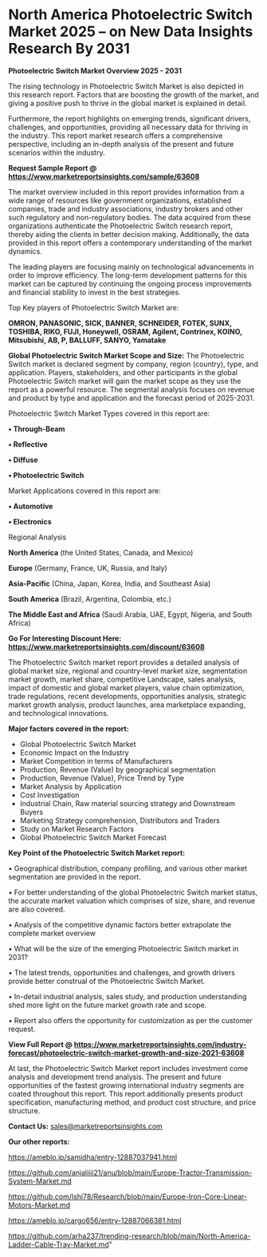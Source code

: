 # North America Photoelectric Switch Market 2025 – on New Data Insights Research By 2031

<Strong> Photoelectric Switch Market Overview 2025 - 2031</strong>

The rising technology in Photoelectric Switch Market is also depicted in this research report. Factors that are boosting the growth of the market, and giving a positive push to thrive in the global market is explained in detail.

Furthermore, the report highlights on emerging trends, significant drivers, challenges, and opportunities, providing all necessary data for thriving in the industry. This report market research offers a comprehensive perspective, including an in-depth analysis of the present and future scenarios within the industry.

<strong>Request Sample Report @ <a href=https://www.marketreportsinsights.com/sample/63608>https://www.marketreportsinsights.com/sample/63608</a></strong>

The market overview included in this report provides information from a wide range of resources like government organizations, established companies, trade and industry associations, industry brokers and other such regulatory and non-regulatory bodies. The data acquired from these organizations authenticate the Photoelectric Switch research report, thereby aiding the clients in better decision making. Additionally, the data provided in this report offers a contemporary understanding of the market dynamics.

The leading players are focusing mainly on technological advancements in order to improve efficiency. The long-term development patterns for this market can be captured by continuing the ongoing process improvements and financial stability to invest in the best strategies.

Top Key players of Photoelectric Switch Market are:

<strong>OMRON, PANASONIC, SICK, BANNER, SCHNEIDER, FOTEK, SUNX, TOSHIBA, RIKO, FUJI, Honeywell, OSRAM, Agilent, Contrinex, KOINO, Mitsubishi, AB, P, BALLUFF, SANYO, Yamatake</strong>

<strong><b>Global Photoelectric Switch Market Scope and Size:</b></strong>
The Photoelectric Switch market is declared segment by company, region (country), type, and application. Players, stakeholders, and other participants in the global Photoelectric Switch market will gain the market scope as they use the report as a powerful resource. The segmental analysis focuses on revenue and product by type and application and the forecast period of 2025-2031.

Photoelectric Switch Market Types covered in this report are:

<strong>• Through-Beam

• Reflective

• Diffuse

• Photoelectric Switch</strong>

Market Applications covered in this report are:

<strong>• Automotive

• Electronics</strong> 

Regional Analysis

<strong>North America</strong> (the United States, Canada, and Mexico)

<strong>Europe</strong> (Germany, France, UK, Russia, and Italy)

<strong>Asia-Pacific</strong> (China, Japan, Korea, India, and Southeast Asia)

<strong>South America</strong> (Brazil, Argentina, Colombia, etc.)

<strong>The Middle East and Africa</strong> (Saudi Arabia, UAE, Egypt, Nigeria, and South Africa)

<strong>Go For Interesting Discount Here: <a href=https://www.marketreportsinsights.com/discount/63608>https://www.marketreportsinsights.com/discount/63608</a></strong>

The Photoelectric Switch market report provides a detailed analysis of global market size, regional and country-level market size, segmentation market growth, market share, competitive Landscape, sales analysis, impact of domestic and global market players, value chain optimization, trade regulations, recent developments, opportunities analysis, strategic market growth analysis, product launches, area marketplace expanding, and technological innovations.

<strong><b>Major factors covered in the report:</b></strong>
<ul>
  <li>Global Photoelectric Switch Market </li>
  <li>Economic Impact on the Industry</li>
  <li>Market Competition in terms of Manufacturers</li>
  <li>Production, Revenue (Value) by geographical segmentation</li>
  <li>Production, Revenue (Value), Price Trend by Type</li>
  <li>Market Analysis by Application</li>
  <li>Cost Investigation</li>
  <li>Industrial Chain, Raw material sourcing strategy and Downstream Buyers</li>
  <li>Marketing Strategy comprehension, Distributors and Traders</li>
  <li>Study on Market Research Factors</li>
  <li>Global Photoelectric Switch Market Forecast</li>
</ul>

<strong><b>Key Point of the Photoelectric Switch Market report:</b></strong>

• Geographical distribution, company profiling, and various other market segmentation are provided in the report.

• For better understanding of the global Photoelectric Switch market status, the accurate market valuation which comprises of size, share, and revenue are also covered.

• Analysis of the competitive dynamic factors better extrapolate the complete market overview

• What will be the size of the emerging Photoelectric Switch market in 2031?

• The latest trends, opportunities and challenges, and growth drivers provide better construal of the Photoelectric Switch Market.

• In-detail industrial analysis, sales study, and production understanding shed more light on the future market growth rate and scope.

• Report also offers the opportunity for customization as per the customer request.

<strong><b>View Full Report @ <a href=https://www.marketreportsinsights.com/industry-forecast/photoelectric-switch-market-growth-and-size-2021-63608>https://www.marketreportsinsights.com/industry-forecast/photoelectric-switch-market-growth-and-size-2021-63608</a></b></strong>


At last, the Photoelectric Switch Market report includes investment come analysis and development trend analysis. The present and future opportunities of the fastest growing international industry segments are coated throughout this report. This report additionally presents product specification, manufacturing method, and product cost structure, and price structure.

<strong>Contact Us:</strong>
sales@marketreportsinsights.com

<strong>Our other reports:</strong>

<a href=https://ameblo.jp/samidha/entry-12887037941.html>https://ameblo.jp/samidha/entry-12887037941.html</a>

<a href=https://github.com/anjaliiii21/anu/blob/main/Europe-Tractor-Transmission-System-Market.md>https://github.com/anjaliiii21/anu/blob/main/Europe-Tractor-Transmission-System-Market.md</a>

<a href=https://github.com/Ishi78/Research/blob/main/Europe-Iron-Core-Linear-Motors-Market.md>https://github.com/Ishi78/Research/blob/main/Europe-Iron-Core-Linear-Motors-Market.md</a>

<a href=https://ameblo.jp/cargo656/entry-12887066381.html>https://ameblo.jp/cargo656/entry-12887066381.html</a>

<a href=https://github.com/arha237/trending-research/blob/main/North-America-Ladder-Cable-Tray-Market.md>https://github.com/arha237/trending-research/blob/main/North-America-Ladder-Cable-Tray-Market.md</a>"
